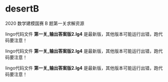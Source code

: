 # desertB
2020 数学建模国赛 B 题第一关求解资源

lingo代码文件 **第一关_输出答案版2.lg4** 是最新版，其他版本可能运行出错，跑代码要注意！

lingo代码文件 **第一关_输出答案版2.lg4** 是最新版，其他版本可能运行出错，跑代码要注意！

lingo代码文件 **第一关_输出答案版2.lg4** 是最新版，其他版本可能运行出错，跑代码要注意！
